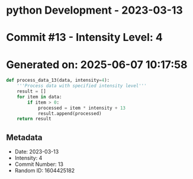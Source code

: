 ﻿# python Development - 2023-03-13
# Commit #13 - Intensity Level: 4
# Generated on: 2025-06-07 10:17:58
```python
def process_data_13(data, intensity=4):
    '''Process data with specified intensity level'''
    result = []
    for item in data:
        if item > 0:
            processed = item * intensity + 13
            result.append(processed)
    return result
```
## Metadata
- Date: 2023-03-13
- Intensity: 4
- Commit Number: 13
- Random ID: 1604425182
